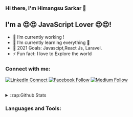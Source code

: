 ### Hi there, I'm  Himangsu Sarkar 👋

## I'm a 😍😍 JavaScript Lover 😍😍!
- 🔭 I’m currently working !
- 🌱 I’m currently learning everything 🤣
- 🥅 2021 Goals: Javascipt,React Js, Laravel.
- ⚡ Fun fact: I love to Explore the world 

### Connect with me:

[![LinkedIn Connect](https://img.shields.io/badge/%20-Connect-black?color=14171A&labelColor=212121&logo=linkedin&logoColor=ffffff)](https://www.linkedin.com/in/himangsusarkar/) 
[![Facebook Follow](https://img.shields.io/badge/%20-Follow-black?color=14171A&labelColor=1976d2&logo=facebook&logoColor=ffffff)](https://www.facebook.com/himangsusarkar.himu.7) 
[![Medium Follow](https://img.shields.io/badge/%20-Follow-black?color=14171A&labelColor=1976d2&logo=medium&logoColor=ffffff)](https://himangsusarkar1.medium.com/) 

<br />

<details>
  <summary>:zap:Github Stats</summary>
<img width="550px" alt="Himangsu's Github Stats"  src="https://github-readme-stats-1-a4ffa0e3d-himangsusarkar.vercel.app
/api?username=himangsusarkar&show_icons=true"/>
  
  </details>

### Languages and Tools:

